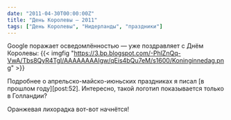 ```yaml
---
date: "2011-04-30T00:00:00Z"
title: "День Королевы — 2011"
tags: ["День Королевы", "Нидерланды", "праздники"]
---
```


Google поражает осведомлённостью — уже поздравляет с Днём Королевы:
{{< imgfig "https://3.bp.blogspot.com/-PhlZnQq-VwA/Tbs8QyR4TgI/AAAAAAAAIgw/qEis4bQu7eM/s1600/Koninginnedag.png" >}}

<!--more-->

Подробнее о апрельско-майско-июньских праздниках я писал [в прошлом году][post:52]. Интересно, такой логотип показывается только в Голландии?

Оранжевая лихорадка вот-вот начнётся!
